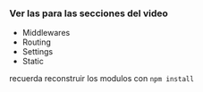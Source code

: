 



### Ver las para las secciones del video
- Middlewares
- Routing
- Settings
- Static

recuerda reconstruir los modulos con ` npm install ` 
